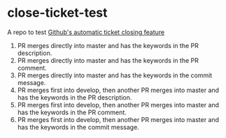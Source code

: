 # close-ticket-test

A repo to test [Github's automatic ticket closing feature](https://help.github.com/en/articles/closing-issues-using-keywords)

1. PR merges directly into master and has the keywords in the PR description.
2. PR merges directly into master and has the keywords in the PR comment.
3. PR merges directly into master and has the keywords in the commit message.
4. PR merges first into develop, then another PR merges into master and has the keywords in the PR description.
5. PR merges first into develop, then another PR merges into master and has the keywords in the PR comment.
6. PR merges first into develop, then another PR merges into master and has the keywords in the commit message.
